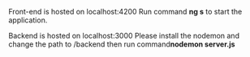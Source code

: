 Front-end is hosted on localhost:4200
Run command **ng s** to start the application.

Backend is hosted on localhost:3000
Please install the nodemon and change the path to /backend then run command**nodemon server.js**
